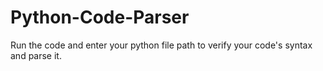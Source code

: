 # Python-Code-Parser
Run the code and enter your python file path to verify your code's syntax and parse it.
